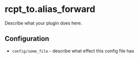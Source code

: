 rcpt_to.alias_forward
========

Describe what your plugin does here.

Configuration
-------------

* `config/some_file` - describe what effect this config file has
